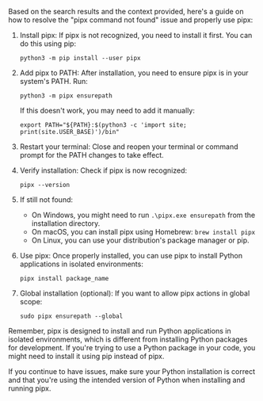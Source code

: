 Based on the search results and the context provided, here's a guide on how to resolve the "pipx command not found" issue and properly use pipx:

1. Install pipx:
   If pipx is not recognized, you need to install it first. You can do this using pip:

   ```
   python3 -m pip install --user pipx
   ```

2. Add pipx to PATH:
   After installation, you need to ensure pipx is in your system's PATH. Run:

   ```
   python3 -m pipx ensurepath
   ```

   If this doesn't work, you may need to add it manually:

   ```
   export PATH="${PATH}:$(python3 -c 'import site; print(site.USER_BASE)')/bin"
   ```

3. Restart your terminal:
   Close and reopen your terminal or command prompt for the PATH changes to take effect.

4. Verify installation:
   Check if pipx is now recognized:

   ```
   pipx --version
   ```

5. If still not found:
   - On Windows, you might need to run `.\pipx.exe ensurepath` from the installation directory.
   - On macOS, you can install pipx using Homebrew: `brew install pipx`
   - On Linux, you can use your distribution's package manager or pip.

6. Use pipx:
   Once properly installed, you can use pipx to install Python applications in isolated environments:

   ```
   pipx install package_name
   ```

7. Global installation (optional):
   If you want to allow pipx actions in global scope:

   ```
   sudo pipx ensurepath --global
   ```

Remember, pipx is designed to install and run Python applications in isolated environments, which is different from installing Python packages for development. If you're trying to use a Python package in your code, you might need to install it using pip instead of pipx.

If you continue to have issues, make sure your Python installation is correct and that you're using the intended version of Python when installing and running pipx.

